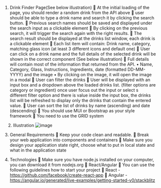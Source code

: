 1.	Drink Finder Page(See below illustration)
	At the initial loading of the page, you should render a random drink from the API above
	user should be able to type a drink name and search it by clicking the search button.
	Previous search names should be saved and displayed under the search input as a clickable element
	By clicking on the previous search, it will trigger the search again with the right results. 
	The search result should be displayed at the drinks list window, each drink is a clickable element
	Each list item will contain: Drink name, category, matching glass icon (at least 3 different icons and default one)
	User can click on a drink name and the full details of the selected drink will be shown in the correct component (See below illustration) 
	Full details will contain most of the information that returned from the API.
•	Name, Category, Glass, Instructions, Ingredients, date (formatted DD-MM-YYYY) and the image
•	By clicking on the image, it will open the image in a modal
	User can filter the drinks
	User will be displayed with an input box and a dropdown above the loaded drinks list. (filter options are category or ingredient)
once user focus out the input or select s different filter option and there is value inside the input box, the drinks list will be refreshed to display only the drinks that contain the entered value.
	User can sort the list of drinks by name (ascending) and date (descending)
	You should use MUI or Bootstrap as your style framework
	You need to use the GRID system

 
2.	Illustration
![image](https://user-images.githubusercontent.com/25354218/173209631-ade8ffdd-0dd0-460d-b8e6-11bac3664698.png)

3.	General Requirements
	Keep your code clean and readable.
	Break your web application into components and containers
	Make sure you design your application state right, choose what to put in local state and what in the application state

4.	Technologies 
	Make sure you have node.js installed on your computer, you can download it from nodejs.org
	React/Angular
	You can use the following guidelines how to start your project
	React - https://github.com/facebook/create-react-app
	Angular - https://angular.io/generated/live-examples/getting-started-v0/stackblitz
